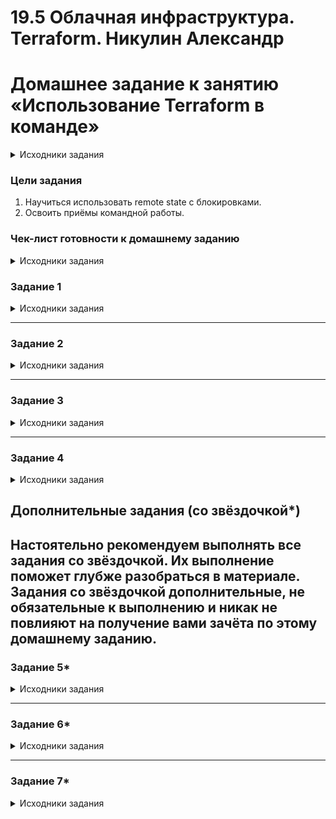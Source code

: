 # 19.5 Облачная инфраструктура. Terraform.  Никулин Александр
# Домашнее задание к занятию «Использование Terraform в команде»

<details>
  <summary>Исходники задания</summary>

  # hw-05
  https://github.com/netology-code/ter-homeworks/blob/main/05/hw-05.md
</details>

### Цели задания

1. Научиться использовать remote state с блокировками.
2. Освоить приёмы командной работы.


### Чек-лист готовности к домашнему заданию
<details>
  <summary>Исходники задания</summary>
  
  1. Зарегистрирован аккаунт в Yandex Cloud. Использован промокод на грант.
  2. Установлен инструмент Yandex CLI.
  3. Любые ВМ, использованные при выполнении задания, должны быть прерываемыми, для экономии средств.
</details>


### Задание 1
<details>
  <summary>Исходники задания</summary>
  
  1. Возьмите код:
     - из [ДЗ к лекции 4](https://github.com/netology-code/ter-homeworks/tree/main/04/src),
     - из [демо к лекции 4](https://github.com/netology-code/ter-homeworks/tree/main/04/demonstration1).
     > Сделал клон 4й задания и подготовил 5й репозиторий https://github.com/ADNikulin/hw-05/
  2. Проверьте код с помощью tflint и checkov. Вам не нужно инициализировать этот проект.
     > Установил и выполнил tflint \
     > ![image](https://github.com/user-attachments/assets/8daed30a-e18a-42e4-9bd7-84d156178479)

  3. Перечислите, какие **типы** ошибок обнаружены в проекте (без дублей).
     > - [terraform_module_pinned_source](https://github.com/terraform-linters/tflint-ruleset-terraform/blob/v0.8.0/docs/rules/terraform_required_providers.md)
     > - [terraform_unused_declarations](https://github.com/terraform-linters/tflint-ruleset-terraform/blob/v0.8.0/docs/rules/terraform_unused_declarations.md)
     > - [terraform_deprecated_interpolation](https://github.com/terraform-linters/tflint-ruleset-terraform/blob/v0.8.0/docs/rules/terraform_deprecated_interpolation.md)
     > - [terraform_module_pinned_source](https://github.com/terraform-linters/tflint-ruleset-terraform/blob/v0.8.0/docs/rules/terraform_module_pinned_source.md)
    
</details>

------

### Задание 2

<details>
  <summary>Исходники задания</summary>
  
  1. Возьмите ваш GitHub-репозиторий с **выполненным ДЗ 4** в ветке 'terraform-04' и сделайте из него ветку 'terraform-05'.
     > Подготовил ветку: https://github.com/ADNikulin/hw-05/tree/terraform-05
  2. Повторите демонстрацию лекции: настройте YDB, S3 bucket, yandex service account, права доступа и мигрируйте state проекта в S3 с блокировками. Предоставьте скриншоты процесса в качестве ответа.
     - Настроил бакет: ![image](https://github.com/user-attachments/assets/b66e0f8c-df49-4d09-89d4-e0572f06c7f4)
     - Настроил YMDB: ![image](https://github.com/user-attachments/assets/314e768b-97a5-41a1-b1f6-c03510d97848)
     - создал аккаунт: ![image](https://github.com/user-attachments/assets/1f99304c-7004-4e6e-afed-4a6d0990d1ed) \
     - ![image](https://github.com/user-attachments/assets/891b3cf2-e356-4a4a-81cf-81c4614696ab)

     - ![image](https://github.com/user-attachments/assets/12070b56-9f5c-4434-bbc5-5ff0d91c1994)
     - ![image](https://github.com/user-attachments/assets/1933f714-4a0d-44ec-b8ad-d9dcd3f3f9d8)
     - ![image](https://github.com/user-attachments/assets/83ce7055-2051-4ce2-a836-20dad4d57240)

  3. Закоммитьте в ветку 'terraform-05' все изменения.
     - https://github.com/ADNikulin/hw-05/commit/3c1d6b0f7c722e22e1808e5388ea53ea3b85de9c
  4. Откройте в проекте terraform console, а в другом окне из этой же директории попробуйте запустить terraform apply.
     - ![image](https://github.com/user-attachments/assets/0f14f0bf-b3fa-40d7-82be-c7930e25b59d)
     - ![image](https://github.com/user-attachments/assets/3daaf893-c888-4825-b3e1-a1aed14d87f4)

  5. Пришлите ответ об ошибке доступа к state.
     - ![image](https://github.com/user-attachments/assets/9e6fa316-a9be-4656-9282-a6d461401e98)

  7. Принудительно разблокируйте state. Пришлите команду и вывод.
     - ![image](https://github.com/user-attachments/assets/85a548a6-57d1-4e8b-9340-0f6e8f5ec4e8)

</details>

------
### Задание 3  
<details>
  <summary>Исходники задания</summary>
  
  1. Сделайте в GitHub из ветки 'terraform-05' новую ветку 'terraform-hotfix'.
  2. Проверье код с помощью tflint и checkov, исправьте все предупреждения и ошибки в 'terraform-hotfix', сделайте коммит.
  3. Откройте новый pull request 'terraform-hotfix' --> 'terraform-05'. 
  4. Вставьте в комментарий PR результат анализа tflint и checkov, план изменений инфраструктуры из вывода команды terraform plan.
  5. Пришлите ссылку на PR для ревью. Вливать код в 'terraform-05' не нужно.

  > [Пул реквест](https://github.com/ADNikulin/hw-05/pull/1)
</details>

------
### Задание 4
<details>
  <summary>Исходники задания</summary>
  
  1. Напишите переменные с валидацией и протестируйте их, заполнив default верными и неверными значениями. Предоставьте скриншоты проверок из terraform console. 
  
  - type=string, description="ip-адрес" — проверка, что значение переменной содержит верный IP-адрес с помощью функций cidrhost() или regex(). Тесты:  "192.168.0.1" и "1920.1680.0.1";
  - type=list(string), description="список ip-адресов" — проверка, что все адреса верны. Тесты:  ["192.168.0.1", "1.1.1.1", "127.0.0.1"] и ["192.168.0.1", "1.1.1.1", "1270.0.0.1"].

  > Как пример с кривыми названиями: 
  ```
  variable "ip_address" {
    description = "ip-адрес"
    type        = string
    default = "19200.168.0.1"
    validation {
      condition     = can(regex("^((25[0-5]|2[0-4][0-9]|1[0-9]{2}|[1-9]?[0-9])\\.){3}(25[0-5]|2[0-4][0-9]|1[0-9]{2}|[1-9]?[0-9])$", var.ip_address))
      error_message = "Неправильный ip-адрес"
    }
  }
  
  variable "ip_address_list" {
    description = "список ip-адресов"
    type        = list(string)
    default     = ["192.16800.0.1", "1.1.1.1", "127.0.0.1"]
    validation {
      condition = alltrue([for ip in var.ip_address_list: can(regex("^((25[0-5]|2[0-4][0-9]|1[0-9]{2}|[1-9]?[0-9])\\.){3}(25[0-5]|2[0-4][0-9]|1[0-9]{2}|[1-9]?[0-9])$", ip))])
      error_message = "Неправильный список ip-адресов"
    }
  }
  ```

  Далее если открываем terraform console в варианте выше: ![image](https://github.com/user-attachments/assets/a71879b9-c1db-404b-bb57-b552eac7a156)\
  И в случае когда результаты корректные: ![image](https://github.com/user-attachments/assets/a50c7421-cac0-4cc9-8bb7-216369130fea) \

  Можно ещё такой вариант: \
  ![image](https://github.com/user-attachments/assets/4e4478fa-72e7-46af-bb21-24ce52341cd3) \
  ![image](https://github.com/user-attachments/assets/1d2f22da-3f43-4998-b8ba-7f13fb558dbc) \

  ```
  variable "ip_address" {
    description = "ip-адрес"
    type        = string
    default = "192.1680.0.1"
    validation {
      condition     = can(cidrhost("${var.ip_address}/32", 0))
      error_message = "Неправильный ip-адрес"
    }
  }
  ```

  [Код|https://github.com/ADNikulin/hw-05/blob/terraform-hotfix/variables.tf]

</details>

## Дополнительные задания (со звёздочкой*)
  
**Настоятельно рекомендуем выполнять все задания со звёздочкой.** Их выполнение поможет глубже разобраться в материале.   
Задания со звёздочкой дополнительные, не обязательные к выполнению и никак не повлияют на получение вами зачёта по этому домашнему заданию. 
------
### Задание 5*

<details>
  <summary>Исходники задания</summary>
  
  1. Напишите переменные с валидацией:
    - type=string, description="любая строка" — проверка, что строка не содержит символов верхнего регистра;
    - type=object — проверка, что одно из значений равно true, а второе false, т. е. не допускается false false и true true:
      ```
      variable "in_the_end_there_can_be_only_one" {
          description="Who is better Connor or Duncan?"
          type = object({
              Dunkan = optional(bool)
              Connor = optional(bool)
          })
      
          default = {
              Dunkan = true
              Connor = false
          }
      
          validation {
              error_message = "There can be only one MacLeod"
              condition = <проверка>
          }
      }
      ```
</details>

------
### Задание 6*
<details>
  <summary>Исходники задания</summary>
  
  1. Настройте любую известную вам CI/CD-систему. Если вы ещё не знакомы с CI/CD-системами, настоятельно рекомендуем вернуться к этому заданию после изучения Jenkins/Teamcity/Gitlab.
  2. Скачайте с её помощью ваш репозиторий с кодом и инициализируйте инфраструктуру.
  3. Уничтожьте инфраструктуру тем же способом.
</details>

------
### Задание 7*
<details>
  <summary>Исходники задания</summary>
  
  1. Настройте отдельный terraform root модуль, который будет создавать YDB, s3 bucket для tfstate и сервисный аккаунт с необходимыми правами.
 
</details>
